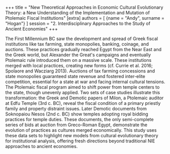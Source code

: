 +++
title = "New Theoretical Approaches in Economic Cultural Evolutionary Theory: a New Understanding of the Implementation and Mutation of Ptolemaic Fiscal Institutions"
[extra]
authors = [
    {name = "Andy", surname = "Hogan"}
]
session = "2. Interdisciplinary Approaches to the Study of Ancient Economies"
+++

The First Millennium BC saw the development and spread of Greek fiscal institutions like tax farming, state monopolies, banking, coinage, and auctions. These practices gradually reached Egypt from the Near East and the Greek world, but Alexander the Great's campaigns and eventually Ptolemaic rule introduced them on a massive scale. These institutions merged with local practices, creating new forms (cf. Currie et al. 2016; Spolaore and Wacziarg 2013). Auctions of tax farming concessions and state monopolies guaranteed state revenue and fostered inter-elite competition, essential for a state at war and facing internal cultural tensions. The Ptolemaic fiscal program aimed to shift power from temple centers to the state, though unevenly applied.
Two sets of case studies illustrate this transformation: the Greek and Demotic papers of Milon, a Ptolemaic auditor at Edfu Temple (3rd c. BC), reveal the fiscal condition of a primary priestly family and property distraint issues. Later Demotic documents from Soknopaiou Nesos (2nd c. BC) show temples adopting royal bidding practices for temple duties. These documents, the only semi-complete series of bids at auction from Greco-Roman Egypt, demonstrate the evolution of practices as cultures merged economically. This study uses these data sets to highlight new models from cultural evolutionary theory for institutional analysis, offering fresh directions beyond traditional NIE approaches to ancient economies.
